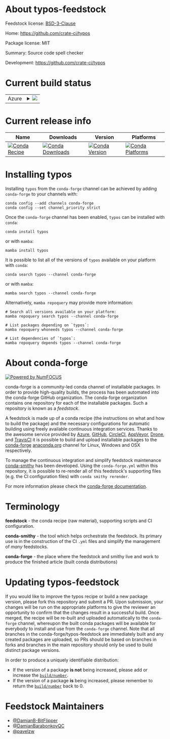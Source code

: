 About typos-feedstock
=====================

Feedstock license: [BSD-3-Clause](https://github.com/conda-forge/typos-feedstock/blob/main/LICENSE.txt)

Home: https://github.com/crate-ci/typos

Package license: MIT

Summary: Source code spell checker

Development: https://github.com/crate-ci/typos

Current build status
====================


<table>
    
  <tr>
    <td>Azure</td>
    <td>
      <details>
        <summary>
          <a href="https://dev.azure.com/conda-forge/feedstock-builds/_build/latest?definitionId=18656&branchName=main">
            <img src="https://dev.azure.com/conda-forge/feedstock-builds/_apis/build/status/typos-feedstock?branchName=main">
          </a>
        </summary>
        <table>
          <thead><tr><th>Variant</th><th>Status</th></tr></thead>
          <tbody><tr>
              <td>linux_64</td>
              <td>
                <a href="https://dev.azure.com/conda-forge/feedstock-builds/_build/latest?definitionId=18656&branchName=main">
                  <img src="https://dev.azure.com/conda-forge/feedstock-builds/_apis/build/status/typos-feedstock?branchName=main&jobName=linux&configuration=linux%20linux_64_" alt="variant">
                </a>
              </td>
            </tr><tr>
              <td>linux_aarch64</td>
              <td>
                <a href="https://dev.azure.com/conda-forge/feedstock-builds/_build/latest?definitionId=18656&branchName=main">
                  <img src="https://dev.azure.com/conda-forge/feedstock-builds/_apis/build/status/typos-feedstock?branchName=main&jobName=linux&configuration=linux%20linux_aarch64_" alt="variant">
                </a>
              </td>
            </tr><tr>
              <td>linux_ppc64le</td>
              <td>
                <a href="https://dev.azure.com/conda-forge/feedstock-builds/_build/latest?definitionId=18656&branchName=main">
                  <img src="https://dev.azure.com/conda-forge/feedstock-builds/_apis/build/status/typos-feedstock?branchName=main&jobName=linux&configuration=linux%20linux_ppc64le_" alt="variant">
                </a>
              </td>
            </tr><tr>
              <td>osx_64</td>
              <td>
                <a href="https://dev.azure.com/conda-forge/feedstock-builds/_build/latest?definitionId=18656&branchName=main">
                  <img src="https://dev.azure.com/conda-forge/feedstock-builds/_apis/build/status/typos-feedstock?branchName=main&jobName=osx&configuration=osx%20osx_64_" alt="variant">
                </a>
              </td>
            </tr><tr>
              <td>osx_arm64</td>
              <td>
                <a href="https://dev.azure.com/conda-forge/feedstock-builds/_build/latest?definitionId=18656&branchName=main">
                  <img src="https://dev.azure.com/conda-forge/feedstock-builds/_apis/build/status/typos-feedstock?branchName=main&jobName=osx&configuration=osx%20osx_arm64_" alt="variant">
                </a>
              </td>
            </tr><tr>
              <td>win_64</td>
              <td>
                <a href="https://dev.azure.com/conda-forge/feedstock-builds/_build/latest?definitionId=18656&branchName=main">
                  <img src="https://dev.azure.com/conda-forge/feedstock-builds/_apis/build/status/typos-feedstock?branchName=main&jobName=win&configuration=win%20win_64_" alt="variant">
                </a>
              </td>
            </tr>
          </tbody>
        </table>
      </details>
    </td>
  </tr>
</table>

Current release info
====================

| Name | Downloads | Version | Platforms |
| --- | --- | --- | --- |
| [![Conda Recipe](https://img.shields.io/badge/recipe-typos-green.svg)](https://anaconda.org/conda-forge/typos) | [![Conda Downloads](https://img.shields.io/conda/dn/conda-forge/typos.svg)](https://anaconda.org/conda-forge/typos) | [![Conda Version](https://img.shields.io/conda/vn/conda-forge/typos.svg)](https://anaconda.org/conda-forge/typos) | [![Conda Platforms](https://img.shields.io/conda/pn/conda-forge/typos.svg)](https://anaconda.org/conda-forge/typos) |

Installing typos
================

Installing `typos` from the `conda-forge` channel can be achieved by adding `conda-forge` to your channels with:

```
conda config --add channels conda-forge
conda config --set channel_priority strict
```

Once the `conda-forge` channel has been enabled, `typos` can be installed with `conda`:

```
conda install typos
```

or with `mamba`:

```
mamba install typos
```

It is possible to list all of the versions of `typos` available on your platform with `conda`:

```
conda search typos --channel conda-forge
```

or with `mamba`:

```
mamba search typos --channel conda-forge
```

Alternatively, `mamba repoquery` may provide more information:

```
# Search all versions available on your platform:
mamba repoquery search typos --channel conda-forge

# List packages depending on `typos`:
mamba repoquery whoneeds typos --channel conda-forge

# List dependencies of `typos`:
mamba repoquery depends typos --channel conda-forge
```


About conda-forge
=================

[![Powered by
NumFOCUS](https://img.shields.io/badge/powered%20by-NumFOCUS-orange.svg?style=flat&colorA=E1523D&colorB=007D8A)](https://numfocus.org)

conda-forge is a community-led conda channel of installable packages.
In order to provide high-quality builds, the process has been automated into the
conda-forge GitHub organization. The conda-forge organization contains one repository
for each of the installable packages. Such a repository is known as a *feedstock*.

A feedstock is made up of a conda recipe (the instructions on what and how to build
the package) and the necessary configurations for automatic building using freely
available continuous integration services. Thanks to the awesome service provided by
[Azure](https://azure.microsoft.com/en-us/services/devops/), [GitHub](https://github.com/),
[CircleCI](https://circleci.com/), [AppVeyor](https://www.appveyor.com/),
[Drone](https://cloud.drone.io/welcome), and [TravisCI](https://travis-ci.com/)
it is possible to build and upload installable packages to the
[conda-forge](https://anaconda.org/conda-forge) [anaconda.org](https://anaconda.org/)
channel for Linux, Windows and OSX respectively.

To manage the continuous integration and simplify feedstock maintenance
[conda-smithy](https://github.com/conda-forge/conda-smithy) has been developed.
Using the ``conda-forge.yml`` within this repository, it is possible to re-render all of
this feedstock's supporting files (e.g. the CI configuration files) with ``conda smithy rerender``.

For more information please check the [conda-forge documentation](https://conda-forge.org/docs/).

Terminology
===========

**feedstock** - the conda recipe (raw material), supporting scripts and CI configuration.

**conda-smithy** - the tool which helps orchestrate the feedstock.
                   Its primary use is in the construction of the CI ``.yml`` files
                   and simplify the management of *many* feedstocks.

**conda-forge** - the place where the feedstock and smithy live and work to
                  produce the finished article (built conda distributions)


Updating typos-feedstock
========================

If you would like to improve the typos recipe or build a new
package version, please fork this repository and submit a PR. Upon submission,
your changes will be run on the appropriate platforms to give the reviewer an
opportunity to confirm that the changes result in a successful build. Once
merged, the recipe will be re-built and uploaded automatically to the
`conda-forge` channel, whereupon the built conda packages will be available for
everybody to install and use from the `conda-forge` channel.
Note that all branches in the conda-forge/typos-feedstock are
immediately built and any created packages are uploaded, so PRs should be based
on branches in forks and branches in the main repository should only be used to
build distinct package versions.

In order to produce a uniquely identifiable distribution:
 * If the version of a package **is not** being increased, please add or increase
   the [``build/number``](https://docs.conda.io/projects/conda-build/en/latest/resources/define-metadata.html#build-number-and-string).
 * If the version of a package **is** being increased, please remember to return
   the [``build/number``](https://docs.conda.io/projects/conda-build/en/latest/resources/define-metadata.html#build-number-and-string)
   back to 0.

Feedstock Maintainers
=====================

* [@DamianB-BitFlipper](https://github.com/DamianB-BitFlipper/)
* [@DamianBarabonkovQC](https://github.com/DamianBarabonkovQC/)
* [@pavelzw](https://github.com/pavelzw/)

